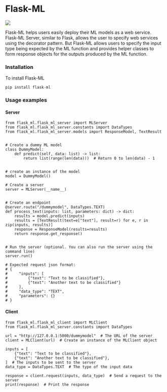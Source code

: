 # Flask-ML

![](https://img.shields.io/badge/license-MIT-blue.svg?style=flat-square)

Flask-ML helps users easily deploy their ML models as a web service. Flask-ML Server, similar to Flask, allows the user to specify web services using the decorator pattern. But Flask-ML allows users to specify the input type being expected by the ML function and provides helper classes to form response objects for the outputs produced by the ML function.

### Installation

To install Flask-ML
```
pip install flask-ml
```

### Usage examples

#### Server

```
from flask_ml.flask_ml_server import MLServer
from flask_ml.flask_ml_server.constants import DataTypes
from flask_ml.flask_ml_server.models import ResponseModel, TextResult


# Create a dummy ML model
class DummyModel:
    def predict(self, data: list) -> list:
        return list(range(len(data)))  # Return 0 to len(data) - 1


# create an instance of the model
model = DummyModel()

# Create a server
server = MLServer(__name__)


# Create an endpoint
@server.route("/dummymodel", DataTypes.TEXT)
def process_text(inputs: list, parameters: dict) -> dict:
    results = model.predict(inputs)
    results = [TextResult(text=e["text"], result=r) for e, r in zip(inputs, results)]
    response = ResponseModel(results=results)
    return response.get_response()


# Run the server (optional. You can also run the server using the command line)
server.run()

# Expected request json format:
# {
#     "inputs": [
#         {"text": "Text to be classified"},
#         {"text": "Another text to be classified"}
#     ],
#     "data_type": "TEXT",
#     "parameters": {}
# }
```

#### Client

```
from flask_ml.flask_ml_client import MLClient
from flask_ml.flask_ml_server.constants import DataTypes

url = "http://127.0.0.1:5000/dummymodel"  # The URL of the server
client = MLClient(url)  # Create an instance of the MLClient object

inputs = [
    {"text": "Text to be classified"},
    {"text": "Another text to be classified"},
]  # The inputs to be sent to the server
data_type = DataTypes.TEXT  # The type of the input data

response = client.request(inputs, data_type)  # Send a request to the server
print(response)  # Print the response
```

